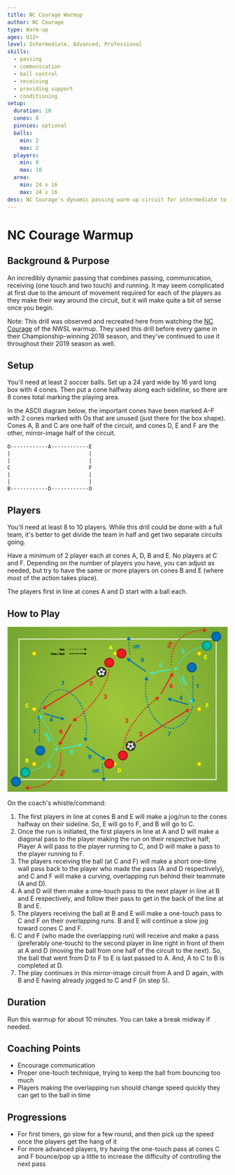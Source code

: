```yaml
---
title: NC Courage Warmup
author: NC Courage
type: Warm-up
ages: U12+
level: Intermediate, Advanced, Professional
skills:
  - passing
  - communication
  - ball control
  - receiving
  - providing support
  - conditioning
setup:
  duration: 10
  cones: 8
  pinnies: optional
  balls:
    min: 2
    max: 2
  players:
    min: 8
    max: 10
  area:
    min: 24 x 16
    max: 24 x 16
desc: NC Courage's dynamic passing warm-up circuit for intermediate to advanced skill levels which combines passing, communication, receiving and running.
---
```


# NC Courage Warmup

## Background & Purpose

An incredibly dynamic passing that combines passing, communication, receiving (one touch and two touch) and running. It may seem complicated at first due to the amount of movement required for each of the players as they make their way around the circuit, but it will make quite a bit of sense once you begin.

Note: This drill was observed and recreated here from watching the [NC Courage](https://www.nccourage.com/) of the NWSL warmup. They used this drill before every game in their Championship-winning 2018 season, and they've continued to use it throughout their 2019 season as well.

## Setup

You'll need at least 2 soccer balls. Set up a 24 yard wide by 16 yard long box with 4 cones. Then put a cone halfway along each sideline, so there are 8 cones total marking the playing area.

In the ASCII diagram below, the important cones have been marked A–F with 2 cones marked with Os that are unused (just there for the box shape). Cones A, B and C are one half of the circuit, and cones D, E and F are the other, mirror-image half of the circuit.

```
O------------A------------E
|                         |
|                         |
C                         F
|                         |
|                         |
B------------D------------O
```

## Players

You'll need at least 8 to 10 players. While this drill could be done with a full team, it's better to get divide the team in half and get two separate circuits going.

Have a minimum of 2 player each at cones A, D, B and E. No players at C and F. Depending on the number of players you have, you can adjust as needed, but try to have the same or more players on cones B and E (where most of the action takes place).

The players first in line at cones A and D start with a ball each.

## How to Play

![NC Courage Warmup diagram showing pattern of passing described below](https://raw.githubusercontent.com/markcaron/soccer-drills/master/drills/assets/NCCourageWarmup.png)

On the coach's whistle/command:

1. The first players in line at cones B and E will make a jog/run to the cones halfway on their sideline. So, E will go to F, and B will go to C.
2. Once the run is initiated, the first players in line at A and D will make a diagonal pass to the player making the run on their respective half; Player A will pass to the player running to C, and D will make a pass to the player running to F.
3. The players receiving the ball (at C and F) will make a short one-time wall pass back to the player who made the pass (A and D respectively), and C and F will make a curving, overlapping run behind their teammate (A and D).
4. A and D will then make a one-touch pass to the next player in line at B and E respectively, and follow their pass to get in the back of the line at B and E.
5. The players receiving the ball at B and E will make a one-touch pass to C and F on their overlapping runs. B and E will continue a slow jog toward cones C and F.
6. C and F (who made the overlapping run) will receive and make a pass (preferably one-touch) to the second player in line right in front of them at A and D (moving the ball from one half of the circuit to the next). So, the ball that went from D to F to E is last passed to A. And, A to C to B is completed at D.
8. The play continues in this mirror-image circuit from A and D again, with B and E having already jogged to C and F (in step 5).

## Duration

Run this warmup for about 10 minutes. You can take a break midway if needed.

## Coaching Points

- Encourage communication
- Proper one-touch technique, trying to keep the ball from bouncing too much
- Players making the overlapping run should change speed quickly they can get to the ball in time

## Progressions

- For first timers, go slow for a few round, and then pick up the speed once the players get the hang of it
- For more advanced players, try having the one-touch pass at cones C and F bounce/pop up a little to increase the difficulty of controlling the next pass
